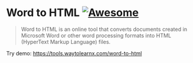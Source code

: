 # Word to HTML [![Awesome](https://cdn.rawgit.com/sindresorhus/awesome/d7305f38d29fed78fa85652e3a63e154dd8e8829/media/badge.svg)](https://github.com/sindresorhus/awesome)

>Word to HTML is an online tool that converts documents created in Microsoft Word or other word processing formats into HTML (HyperText Markup Language) files.

Try demo: https://tools.waytolearnx.com/word-to-html
